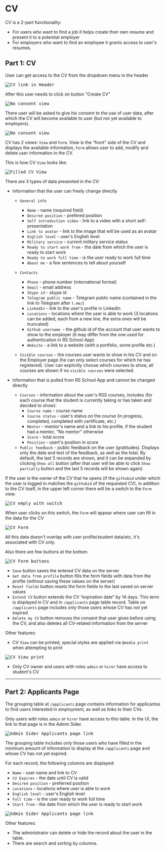 # CV

CV is a 2-part functionality:

- For users who want to find a job it helps create their own resume and present it to a potential employer
- For employers who want to find an employee it grants access to user's resumes.

## Part 1: CV

User can get access to the CV from the dropdown menu in the header

<kbd>![CV link in Header](./img/cv/header-dropdown.JPG)</kbd>

After this user needs to click on button "Create CV"

<kbd>![No consent view](./img/cv/no-consent.JPG)</kbd>

There user will be asked to give his consent to the use of user data, after which the CV will become available to user (but not yet available to employers).

<kbd>![No consent view](./img/cv/no-consent-modal.JPG)</kbd>

CV has 2 views: `View` and `Form`.
View is the “front” side of the CV and displays the available information, `Form` allows user to add, modify and delete user information in the CV.

This is how CV `View` looks like:

<kbd>![Filled CV View](./img/cv/cv-view-filled.JPG)</kbd>

There are 3 types of data presented in the CV:

- Information that the user can freely change directly

  - `General info`

    - `Name` - name (required field)
    - `Desired position` - prefered position
    - `Self introduction video` - link to a video with a short self-presentation
    - `Link to avatar` - link to the image that will be used as an avatar
    - `English level` - user's English level
    - `Military service` - current military service status
    - `Ready to start work from` - the date from which the user is ready to start work
    - `Ready to work full time` - is the user ready to work full time
    - `About me` - a few sentences to tell about yourself

  - `Contacts`
    - `Phone` - phone number (international format)
    - `Email` - email address
    - `Skype id` - skype id
    - `Telegram public name` - Telegram public name (contained in the link to Telegram after `t.me/`)
    - `LinkedIn` - link to the user's profile in LinkedIn
    - `Locations` - locations where the user is able to work (3 locations can be added, each from a new line, the extra ones will be truncated)
    - `Github username `- the github id of the account that user wants to show to the employer (it may differ from the one used for authentication in RS School App)
    - `Website` - a link to a website (with a portfolio, some profile etc.)
  - `Visible courses` - the courses user wants to show in his CV and on the Employer page (he can only select courses for which he has registered). User can explicitly choose which courses to show, all courses are shown if no `visible courses` were selected.

- Information that is pulled from RS School App and cannot be changed directly
  - `Courses` - information about the user's RSS courses, includes (for each course that the student is currently taking or has taken and decided to show):
    - `Course name` - course name
    - `Course status` - user's status on the course (in progress, completed, completed with certificate, etc.)
    - `Mentor` - mentor's name and a link to his profile, if the student had a mentor, "No mentor" otherwise
    - `Score` - total score
    - `Position` - usert's position in score
  - `Public feedback` - public feedback on the user (gratitudes). Displays only the date and text of the feedback, as well as the total. By default, the last 5 records are shown, and it can be expanded by clicking `Show all` button (after that user will be able to click `Show partially` button and the last 5 records will be shown again)

If the user is the owner of the CV that he opens (if the `githubid` under which the user is logged in matches the `githubid` of the requested CV), in addition to the CV itself, in the upper left corner there will be a switch to the `Form` view.

<kbd>![CV emply with switch](./img/cv/cv-empty.JPG)</kbd>

When user clicks on this switch, the `Form` will appear where user can fill in the data for the CV

<kbd>![CV Form](./img/cv/cv-form-filled.JPG)</kbd>

All this data doesn't overlap with user profile/student data/etc, it's associated with CV only.

Also there are few buttons at the bottom.

<kbd>![CV Form buttons](./img/cv/cv-form-buttons.JPG)</kbd>

- `Save` button saves the entered CV data on the server
- `Get data from profile` button fills the form fields with data from the profile (without saving these values ​​on the server)
- `Reset fields` button resets the form fields to the last saved on server values
- `Extend CV` button extends the CV “expiration date” by 14 days. This term is displayed in CV and in `/applicants` page table record. Table on `/applicants` page includes only those users whose CV has not yet expired
- `Delete my CV` button removes the consent that user gives before using the CV, and also deletes all CV-related information from the server

Other features:

- CV `View` can be printed, special styles are applied via `@media print` when attempting to print

<kbd>![CV View print](./img/cv/cv-view-print.JPG)</kbd>

- Only CV owner and users with roles `admin` or `hirer` have access to student's CV

---

## Part 2: Applicants Page

The grouping table at `/applicants` page contains information for applicantss to find users interested in employment, as well as links to their CVs.

Only users with roles `admin` or `hirer` have access to this table. In the UI, the link to that page is in the Admin Sider.

<kbd>![Admin Sider Applicants page link](./img/cv/applicants-page-link.JPG)</kbd>

The grouping table includes only those users who have filled in the minimum amount of information to display at the `/applicants` page and whose CV has not yet expired.

For each record, the following columns are displayed:

- `Name` - user name and link to CV
- `CV Expires` - the date until CV is valid
- `Desired position` - preferred position
- `Locations` - locations where user is able to work
- `English level` - user's English level
- `Full time` - is the user ready to work full time
- `Start from` - the date from which the user is ready to start work

<kbd>![Admin Sider Applicants page link](./img/cv/applicants-table.JPG)</kbd>

Other features:

- The administrator can delete or hide the record about the user in the table.
- There are search and sorting by columns.
